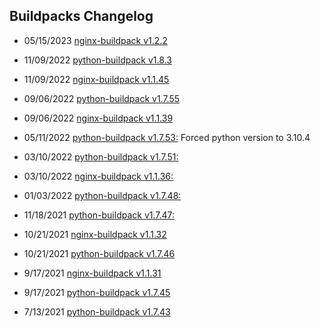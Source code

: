 ## Buildpacks Changelog
- 05/15/2023 [nginx-buildpack v1.2.2](https://github.com/cloudfoundry/nginx-buildpack.git#v1.2.2)

- 11/09/2022 [python-buildpack v1.8.3](https://github.com/cloudfoundry/python-buildpack/releases/tag/v1.8.3)

- 11/09/2022 [nginx-buildpack v1.1.45](https://github.com/cloudfoundry/nginx-buildpack/releases/tag/v1.1.45)

- 09/06/2022 [python-buildpack v1.7.55](https://github.com/cloudfoundry/python-buildpack/releases/tag/v1.7.55)

- 09/06/2022 [nginx-buildpack v1.1.39](https://github.com/cloudfoundry/nginx-buildpack/releases/tag/v1.1.39)

- 05/11/2022 [python-buildpack v1.7.53:](https://github.com/cloudfoundry/python-buildpack/releases/tag/v1.7.53) Forced python version to 3.10.4

- 03/10/2022 [python-buildpack v1.7.51:](https://github.com/cloudfoundry/python-buildpack/releases/tag/v1.7.51)

- 03/10/2022 [nginx-buildpack v1.1.36:](https://github.com/cloudfoundry/nginx-buildpack/releases/tag/v1.1.36)

- 01/03/2022 [python-buildpack v1.7.48:](https://github.com/cloudfoundry/python-buildpack/releases/tag/v1.7.48)

- 11/18/2021 [python-buildpack v1.7.47:](https://github.com/cloudfoundry/python-buildpack/releases/tag/v1.7.47)

- 10/21/2021 [nginx-buildpack v1.1.32](https://github.com/cloudfoundry/nginx-buildpack/releases/tag/v1.1.32)

- 10/21/2021 [python-buildpack v1.7.46](ttps://github.com/cloudfoundry/python-buildpack/releases/tag/v1.7.46)

- 9/17/2021 [nginx-buildpack v1.1.31](https://github.com/cloudfoundry/nginx-buildpack/releases/tag/v1.1.31)

- 9/17/2021 [python-buildpack v1.7.45](https://github.com/cloudfoundry/python-buildpack/releases/tag/v1.7.45)

- 7/13/2021 [python-buildpack v1.7.43](https://github.com/cloudfoundry/python-buildpack/releases/tag/v1.7.43)
